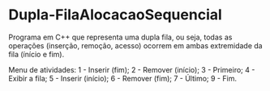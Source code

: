 # Dupla-FilaAlocacaoSequencial

Programa em C++ que representa uma dupla fila, ou seja, todas as operações (inserção, remoção, acesso) ocorrem em ambas extremidade da fila (ínício e fim).

Menu de atividades:
     1 - Inserir (fim);
     2 - Remover (início);
     3 - Primeiro;
     4 - Exibir a fila;
     5 - Inserir (início);
     6 - Remover (fim);
     7 - Último;
     9 - Fim.
